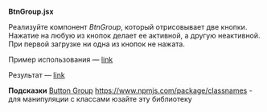 **BtnGroup.jsx**

Реализуйте компонент _BtnGroup_, который отрисовывает две кнопки. Нажатие на любую из кнопок делает ее активной, а другую неактивной. При первой загрузке ни одна из кнопок не нажата.

Пример использования — [link](https://github.com/junjun-it-courses/react-hw/blob/master/task-7/using.html)

Результат — [link](https://github.com/junjun-it-courses/react-hw/blob/master/task-7/result.html)

**Подсказки**
[Button Group](https://getbootstrap.com/docs/5.1/components/button-group/)
https://www.npmjs.com/package/classnames - для манипуляции с классами юзайте эту библиотеку